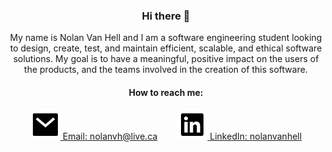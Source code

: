 <div align="center">
    <h3>
        Hi there 👋
    </h3>
    <p>
        My name is Nolan Van Hell and I am a software engineering student looking to design, create, test, and maintain efficient, scalable, and ethical software solutions.
        My goal is to have a meaningful, positive impact on the users of the products, and the teams involved in the creation of this software.  
    </p>
</div>

<div align="center">
    <h4>
        How to reach me:
    </h4>
    <div>
        <a href="mailto:nolanvh@live.ca" title="Email: nolanvh@live.ca"><img src="https://raw.githubusercontent.com/NolanVH/NolanVH/main/Assets/mail-fill.svg"> Email: nolanvh@live.ca</a>&emsp;&emsp;
        <a href="https://www.linkedin.com/in/nolanvanhell/" title="LinkedIn: Nolan Van Hell"><img src="https://raw.githubusercontent.com/NolanVH/NolanVH/main/Assets/linkedin-box-fill.svg"> LinkedIn: nolanvanhell</a>
    </div>
</div>
